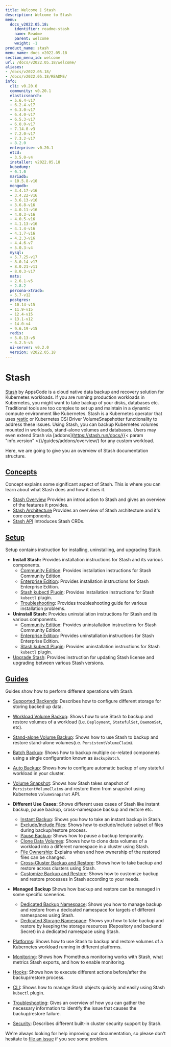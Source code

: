 ```yaml
---
title: Welcome | Stash
description: Welcome to Stash
menu:
  docs_v2022.05.18:
    identifier: readme-stash
    name: Readme
    parent: welcome
    weight: -1
product_name: stash
menu_name: docs_v2022.05.18
section_menu_id: welcome
url: /docs/v2022.05.18/welcome/
aliases:
- /docs/v2022.05.18/
- /docs/v2022.05.18/README/
info:
  cli: v0.20.0
  community: v0.20.1
  elasticsearch:
  - 5.6.4-v17
  - 6.2.4-v17
  - 6.3.0-v17
  - 6.4.0-v17
  - 6.5.3-v17
  - 6.8.0-v17
  - 7.14.0-v3
  - 7.2.0-v17
  - 7.3.2-v17
  - 8.2.0
  enterprise: v0.20.1
  etcd:
  - 3.5.0-v4
  installer: v2022.05.18
  kubedump:
  - 0.1.0
  mariadb:
  - 10.5.8-v10
  mongodb:
  - 3.4.17-v16
  - 3.4.22-v16
  - 3.6.13-v16
  - 3.6.8-v16
  - 4.0.11-v16
  - 4.0.3-v16
  - 4.0.5-v16
  - 4.1.13-v16
  - 4.1.4-v16
  - 4.1.7-v16
  - 4.2.3-v16
  - 4.4.6-v7
  - 5.0.3-v4
  mysql:
  - 5.7.25-v17
  - 8.0.14-v17
  - 8.0.21-v11
  - 8.0.3-v17
  nats:
  - 2.6.1-v5
  - 2.8.2
  percona-xtradb:
  - 5.7-v12
  postgres:
  - 10.14-v15
  - 11.9-v15
  - 12.4-v15
  - 13.1-v12
  - 14.0-v4
  - 9.6.19-v15
  redis:
  - 5.0.13-v5
  - 6.2.5-v5
  ui-server: v0.2.0
  version: v2022.05.18
---
```


# Stash

[Stash](https://stash.run) by AppsCode is a cloud native data backup and recovery solution for Kubernetes workloads. If you are running production workloads in Kubernetes, you might want to take backup of your disks, databases etc. Traditional tools are too complex to set up and maintain in a dynamic compute environment like Kubernetes. Stash is a Kubernetes operator that uses [restic](https://github.com/restic/restic) or Kubernetes CSI Driver VolumeSnapshotter functionality to address these issues. Using Stash, you can backup Kubernetes volumes mounted in workloads, stand-alone volumes and databases. Users may even extend Stash via [addons](https://stash.run/docs/{{< param "info.version" >}}/guides/addons/overview/) for any custom workload.

Here, we are going to give you an overview of Stash documentation structure.

## [Concepts](/docs/v2022.05.18/concepts/)

Concept explains some significant aspect of Stash. This is where you can learn about what Stash does and how it does it.

- [Stash Overview](/docs/v2022.05.18/concepts/what-is-stash/overview) Provides an introduction to Stash and gives an overview of the features it provides.
- [Stash Architecture](/docs/v2022.05.18/concepts/what-is-stash/architecture) Provides an overview of Stash architecture and it's core components.
- [Stash API](/docs/v2022.05.18/concepts/crds/repository) Introduces Stash CRDs.

## [Setup](/docs/v2022.05.18/setup/)

Setup contains instruction for installing, uninstalling, and upgrading Stash.

- **Install Stash:** Provides installation instructions for Stash and its various components.
  - [Community Edition](/docs/v2022.05.18/setup/install/community): Provides installation instructions for Stash Community Edition.
  - [Enterprise Edition](/docs/v2022.05.18/setup/install/enterprise): Provides installation instructions for Stash Enterprise Edition.
  - [Stash kubectl Plugin](/docs/v2022.05.18/setup/install/kubectl_plugin): Provides installation instructions for Stash `kubectl` plugin.
  - [Troubleshooting](/docs/v2022.05.18/setup/install/troubleshoting): Provides troubleshooting guide for various installation problems.
- **Uninstall Stash:** Provides uninstallation instructions for Stash and its various components.
  - [Community Edition](/docs/v2022.05.18/setup/uninstall/community): Provides uninstallation instructions for Stash Community Edition.
  - [Enterprise Edition](/docs/v2022.05.18/setup/uninstall/enterprise): Provides uninstallation instructions for Stash Enterprise Edition.
  - [Stash kubectl Plugin](/docs/v2022.05.18/setup/uninstall/kubectl_plugin): Provides uninstallation instructions for Stash `kubectl` plugin.
- [Upgrade Stash](/docs/v2022.05.18/setup/upgrade/): Provides instruction for updating Stash license and upgrading between various Stash versions.

## [Guides](/docs/v2022.05.18/guides/)

Guides show how to perform different operations with Stash.

- [Supported Backends](/docs/v2022.05.18/guides/backends/overview): Describes how to configure different storage for storing backed up data.
- [Workload Volume Backup](/docs/v2022.05.18/guides/workloads/overview): Shows how to use Stash to backup and restore volumes of a workload (i.e. `Deployment`, `StatefulSet`, `DaemonSet`, etc).
- [Stand-alone Volume Backup](/docs/v2022.05.18/guides/volumes/overview): Shows how to use Stash to backup and restore stand-alone volumes(i.e. `PersistentVolumeClaim`).
- [Batch Backup](/docs/v2022.05.18/guides/batch-backup/overview): Shows how to backup multiple co-related components using a single configuration known as `BackupBatch`.
- [Auto Backup](/docs/v2022.05.18/guides/auto-backup/overview): Shows how to configure automatic backup of any stateful workload in your cluster.
- [Volume Snapshot](/docs/v2022.05.18/guides/volumesnapshot/overview/): Shows how Stash takes snapshot of `PersistentVolumeClaim`s and restore them from snapshot using Kubernetes `VolumeSnapshot` API.

- **Different Use Cases:**
Shows different uses cases of Stash like instant backup, pause backup, cross-namespace backup and restore etc.

  - [Instant Backup](/docs/v2022.05.18/guides/use-cases/instant-backup): Shows you how to take an instant backup in Stash.
  - [Exclude/Include Files](/docs/v2022.05.18/guides/use-cases/exclude-include-files/): Shows how to exclude/include subset of files during backup/restore process.
  - [Pause Backup](/docs/v2022.05.18/guides/use-cases/pause-backup): Shows how to pause a backup temporarily.
  - [Clone Data Volumes](/docs/v2022.05.18/guides/use-cases/clone-pvc): Shows how to clone data volumes of a workload into a different namespace in a cluster using Stash.
  - [File Ownership](/docs/v2022.05.18/guides/use-cases/ownership): Explains when and how ownership of the restored files can be changed.
  - [Cross-Cluster Backup and Restore](/docs/v2022.05.18/guides/use-cases/cross-cluster-backup/): Shows how to take backup and restore across clusters using Stash.
  - [Customize Backup and Restore](/docs/v2022.05.18/guides/use-cases/customize-backup-restore/): Shows how to customize backup and restore processes in Stash according to your needs.

- **Managed Backup**
Shows how backup and restore can be managed in some specific scenerios.
  - [Dedicated Backup Namespace](/docs/v2022.05.18/guides/managed-backup/dedicated-backup-namespace/): Shows you how to manage backup and restore from a dedicated namespace for targets of different namespaces using Stash.
  - [Dedicated Storage Namespace](/docs/v2022.05.18/guides/managed-backup/dedicated-storage-namespace/): Shows you how to take backup and restore by keeping the storage resources (Repository and backend Secret) in a dedicated namespace using Stash.

- [Platforms](/docs/v2022.05.18/guides/platforms/eks-irsa/): Shows how to use Stash to backup and restore volumes of a Kubernetes workload running in different platforms.
- [Monitoring](/docs/v2022.05.18/guides/monitoring/overview/): Shows how Prometheus monitoring works with Stash, what metrics Stash exports, and how to enable monitoring.
- [Hooks](/docs/v2022.05.18/guides/hooks/overview/): Shows how to execute different actions before/after the backup/restore process.
- [CLI](/docs/v2022.05.18/guides/cli/cli): Shows how to manage Stash objects quickly and easily using Stash `kubectl` plugin.
- [Troubleshooting](/docs/v2022.05.18/guides/troubleshooting/how-to-troubleshoot/): Gives an overview of how you can gather the necessary information to identify the issue that causes the backup/restore failure.
- [Security](/docs/v2022.05.18/guides/security/rbac): Describes different built-in cluster security support by Stash.

We're always looking for help improving our documentation, so please don't hesitate to [file an issue](https://github.com/stashed/project/issues/new) if you see some problem.
